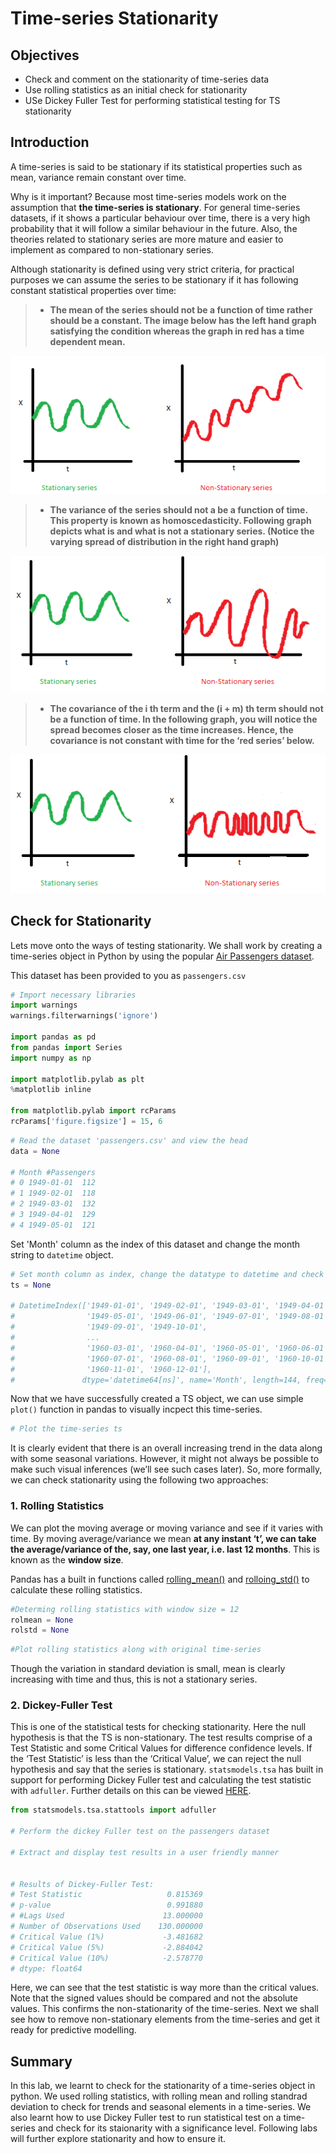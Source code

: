 
# Time-series Stationarity

## Objectives

* Check and comment on the stationarity of time-series data 
* Use rolling statistics as an initial check for stationarity 
* USe Dickey Fuller Test for performing statistical testing for TS stationarity

## Introduction

A time-series is said to be stationary if its statistical properties such as mean, variance remain constant over time. 

Why is it important? Because most time-series models work on the assumption that **the time-series is stationary**. For general time-series datasets, if it shows a particular behaviour over time, there is a very high probability that it will follow a similar behaviour in the future. Also, the theories related to stationary series are more mature and easier to implement as compared to non-stationary series.

Although stationarity is defined using very strict criteria, for practical purposes we can assume the series to be stationary if it has following constant statistical properties over time:

> * **The mean of the series should not be a function of time rather should be a constant. The image below has the left hand graph satisfying the condition whereas the graph in red has a time dependent mean.**

![](Mean_nonstationary.png)

> * **The variance of the series should not a be a function of time. This property is known as homoscedasticity. Following graph depicts what is and what is not a stationary series. (Notice the varying spread of distribution in the right hand graph)**

![](Var_nonstationary.png)
> * **The covariance of the i th term and the (i + m) th term should not be a function of time. In the following graph, you will notice the spread becomes closer as the time increases. Hence, the covariance is not constant with time for the ‘red series’ below.**

![](Cov_nonstationary.png)


## Check for Stationarity
Lets move onto the ways of testing stationarity. We shall work by creating a time-series object in Python by using the popular [Air Passengers dataset](https://www.analyticsvidhya.com/wp-content/uploads/2016/02/AirPassengers.csv).

This dataset has been provided to you as `passengers.csv`


```python
# Import necessary libraries
import warnings
warnings.filterwarnings('ignore')

import pandas as pd
from pandas import Series
import numpy as np

import matplotlib.pylab as plt
%matplotlib inline

from matplotlib.pylab import rcParams
rcParams['figure.figsize'] = 15, 6
```


```python
# Read the dataset 'passengers.csv' and view the head
data = None

# Month	#Passengers
# 0	1949-01-01	112
# 1	1949-02-01	118
# 2	1949-03-01	132
# 3	1949-04-01	129
# 4	1949-05-01	121
```

Set 'Month' column as the index of this dataset and change the month string to `datetime` object. 


```python
# Set month column as index, change the datatype to datetime and check for the timeseries object
ts = None

# DatetimeIndex(['1949-01-01', '1949-02-01', '1949-03-01', '1949-04-01',
#                '1949-05-01', '1949-06-01', '1949-07-01', '1949-08-01',
#                '1949-09-01', '1949-10-01',
#                ...
#                '1960-03-01', '1960-04-01', '1960-05-01', '1960-06-01',
#                '1960-07-01', '1960-08-01', '1960-09-01', '1960-10-01',
#                '1960-11-01', '1960-12-01'],
#               dtype='datetime64[ns]', name='Month', length=144, freq=None)
```

Now that we have successfully created a TS object, we can use simple `plot()` function in pandas to visually incpect this time-series.


```python
# Plot the time-series ts

```

It is clearly evident that there is an overall increasing trend in the data along with some seasonal variations. However, it might not always be possible to make such visual inferences (we’ll see such cases later). So, more formally, we can check stationarity using the following two approaches:

### 1. Rolling Statistics 

We can plot the moving average or moving variance and see if it varies with time. By moving average/variance we mean **at any instant ‘t’, we can take the average/variance of the, say, one last year, i.e. last 12 months**. This is known as the **window size**. 

Pandas has a built in functions called [rolling_mean()](https://pandas.pydata.org/pandas-docs/version/0.17.0/generated/pandas.rolling_mean.html) and [rolloing_std()](https://pandas.pydata.org/pandas-docs/version/0.17.0/generated/pandas.rolling_std.html) to calculate these rolling statistics. 


```python
#Determing rolling statistics with window size = 12
rolmean = None
rolstd = None
```


```python
#Plot rolling statistics along with original time-series

```

Though the variation in standard deviation is small, mean is clearly increasing with time and thus, this is not a stationary series. 

### 2. Dickey-Fuller Test 

This is one of the statistical tests for checking stationarity. Here the null hypothesis is that the TS is non-stationary. The test results comprise of a Test Statistic and some Critical Values for difference confidence levels. If the ‘Test Statistic’ is less than the ‘Critical Value’, we can reject the null hypothesis and say that the series is stationary. `statsmodels.tsa` has built in support for performing Dickey Fuller test and calculating the test statistic with `adfuller`. Further details on this can be viewed [HERE](http://www.statsmodels.org/dev/generated/statsmodels.tsa.stattools.adfuller.html).


```python
from statsmodels.tsa.stattools import adfuller

# Perform the dickey Fuller test on the passengers dataset

# Extract and display test results in a user friendly manner


# Results of Dickey-Fuller Test:
# Test Statistic                   0.815369
# p-value                          0.991880
# #Lags Used                      13.000000
# Number of Observations Used    130.000000
# Critical Value (1%)             -3.481682
# Critical Value (5%)             -2.884042
# Critical Value (10%)            -2.578770
# dtype: float64
```

Here, we can see that the test statistic is way more than the critical values. Note that the signed values should be compared and not the absolute values. This confirms the non-stationarity of the time-series. Next we shall see how to remove non-stationary elements from the time-series and get it ready for predictive modelling. 

## Summary

In this lab, we learnt to check for the stationarity of a time-series object in python. We used rolling statistics, with rolling mean and rolling standrad deviation to check for trends and seasonal elements in a time-series. We also learnt how to use Dickey Fuller test to run statistical test on a time-series and check for its staionarity with a significance level. Following labs will further explore stationarity and how to ensure it. 
